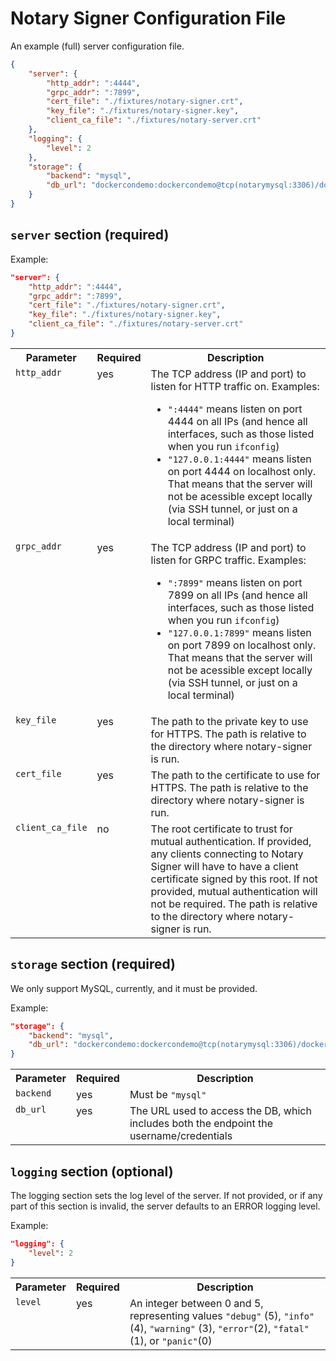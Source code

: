 <!--[metadata]>
+++
title = "Notary Signer Configuration File"
description = "Specifies the configuration file for Notary Signer"
keywords = ["docker, notary, notary-signer, configuration"]
[menu.main]
parent="mn_notary"
+++
<![end-metadata]-->

# Notary Signer Configuration File

An example (full) server configuration file.

```json
{
	"server": {
		"http_addr": ":4444",
		"grpc_addr": ":7899",
		"cert_file": "./fixtures/notary-signer.crt",
		"key_file": "./fixtures/notary-signer.key",
		"client_ca_file": "./fixtures/notary-server.crt"
	},
	"logging": {
		"level": 2
	},
	"storage": {
		"backend": "mysql",
		"db_url": "dockercondemo:dockercondemo@tcp(notarymysql:3306)/dockercondemo"
	}
}
```

## `server` section (required)

Example:

```json
"server": {
	"http_addr": ":4444",
	"grpc_addr": ":7899",
	"cert_file": "./fixtures/notary-signer.crt",
	"key_file": "./fixtures/notary-signer.key",
	"client_ca_file": "./fixtures/notary-server.crt"
}
```
<table>
	<tr>
		<th>Parameter</th>
		<th>Required</th>
		<th>Description</th>
	</tr>
	<tr>
		<td valign="top"><code>http_addr</code></td>
		<td valign="top">yes</td>
		<td valign="top">The TCP address (IP and port) to listen for HTTP
			traffic on.  Examples:
			<ul>
			<li><code>":4444"</code> means listen on port 4444 on all IPs (and
				hence all interfaces, such as those listed when you run
				<code>ifconfig</code>)</li>
			<li><code>"127.0.0.1:4444"</code> means listen on port 4444 on
				localhost only.  That means that the server will not be
				acessible except locally (via SSH tunnel, or just on a local
				terminal)</li>
			</ul>
		</td>
	</tr>
	<tr>
		<td valign="top"><code>grpc_addr</code></td>
		<td valign="top">yes</td>
		<td valign="top">The TCP address (IP and port) to listen for GRPC
			traffic.  Examples:
			<ul>
			<li><code>":7899"</code> means listen on port 7899 on all IPs (and
				hence all interfaces, such as those listed when you run
				<code>ifconfig</code>)</li>
			<li><code>"127.0.0.1:7899"</code> means listen on port 7899 on
				localhost only.  That means that the server will not be
				acessible except locally (via SSH tunnel, or just on a local
				terminal)</li>
			</ul>
		</td>
	</tr>
	<tr>
		<td valign="top"><code>key_file</code></td>
		<td valign="top">yes</td>
		<td valign="top">The path to the private key to use for
			HTTPS. The path is relative to the directory where
			notary-signer is run.</td>
	</tr>
	<tr>
		<td valign="top"><code>cert_file</code></td>
		<td valign="top">yes</td>
		<td valign="top">The path to the certificate to use for
			HTTPS. The path is relative to the directory where
			notary-signer is run.</td>
	</tr>
	<tr>
		<td valign="top"><code>client_ca_file</code></td>
		<td valign="top">no</td>
		<td valign="top">The root certificate to trust for
			mutual authentication. If provided, any clients connecting to
			Notary Signer will have to have a client certificate signed by
			this root. If not provided, mutual authentication will not be
			required. The path is relative to the directory where
			notary-signer is run.</td>
	</tr>
</table>

## `storage` section (required)

We only support MySQL, currently, and it must be provided.

Example:

```json
"storage": {
	"backend": "mysql",
	"db_url": "dockercondemo:dockercondemo@tcp(notarymysql:3306)/dockercondemo"
}
```

<table>
	<tr>
		<th>Parameter</th>
		<th>Required</th>
		<th>Description</th>
	</tr>
	<tr>
		<td valign="top"><code>backend</code></td>
		<td valign="top">yes</td>
		<td valign="top">Must be <code>"mysql"</code></td>
	</tr>
	<tr>
		<td valign="top"><code>db_url</code></td>
		<td valign="top">yes</td>
		<td valign="top">The URL used to access the DB, which includes both the
			endpoint the username/credentials</td>
	</tr>
</table>


## `logging` section (optional)

The logging section sets the log level of the server.  If not provided, or if
any part of this section is invalid, the server defaults to an ERROR logging
level.

Example:

```json
"logging": {
	"level": 2
}
```

<table>
	<tr>
		<th>Parameter</th>
		<th>Required</th>
		<th>Description</th>
	</tr>
	<tr>
		<td valign="top"><code>level</code></td>
		<td valign="top">yes</td>
		<td valign="top">An integer between 0 and 5, representing values
			<code>"debug"</code> (5), <code>"info"</code> (4),
			<code>"warning"</code> (3), <code>"error"</code>(2),
			<code>"fatal"</code> (1), or <code>"panic"</code>(0)</td>
	</tr>
</table>
